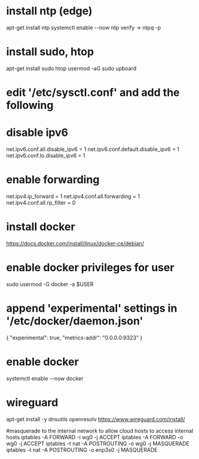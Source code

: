 # install ntp (edge)
apt-get install ntp
systemctl enable --now ntp
verify -> ntpq -p

# install sudo, htop
apt-get install sudo htop
usermod -aG sudo upboard

# edit '/etc/sysctl.conf' and add the following
# disable ipv6
net.ipv6.conf.all.disable_ipv6 = 1
net.ipv6.conf.default.disable_ipv6 = 1
net.ipv6.conf.lo.disable_ipv6 = 1

# enable forwarding
net.ipv4.ip_forward = 1
net.ipv4.conf.all.forwarding = 1
net.ipv4.conf.all.rp_filter = 0

# install docker
https://docs.docker.com/install/linux/docker-ce/debian/

# enable docker privileges for user
sudo usermod -G docker -a $USER

# append 'experimental' settings in '/etc/docker/daemon.json'
{
   "experimental": true,
   "metrics-addr": "0.0.0.0:9323"
}

# enable docker
systemctl enable --now docker

# wireguard
apt-get install -y dnsutils openresolv
https://www.wireguard.com/install/

#masquerade to the internal network to allow cloud hosts to access internal hosts
iptables -A FORWARD -i wg0 -j ACCEPT
iptables -A FORWARD -o wg0 -j ACCEPT
iptables -t nat -A POSTROUTING -o wg0 -j MASQUERADE
iptables -t nat -A POSTROUTING -o enp3s0 -j MASQUERADE



